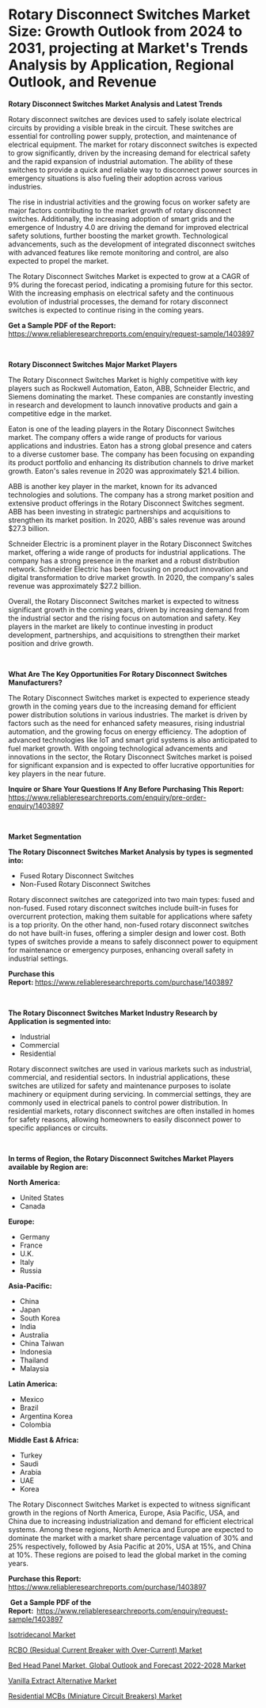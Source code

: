 <p><h1>Rotary Disconnect Switches Market Size: Growth Outlook from 2024 to 2031, projecting at Market's Trends Analysis by Application, Regional Outlook, and Revenue</h1></p><p><strong>Rotary Disconnect Switches Market Analysis and Latest Trends</strong></p>
<p><p>Rotary disconnect switches are devices used to safely isolate electrical circuits by providing a visible break in the circuit. These switches are essential for controlling power supply, protection, and maintenance of electrical equipment. The market for rotary disconnect switches is expected to grow significantly, driven by the increasing demand for electrical safety and the rapid expansion of industrial automation. The ability of these switches to provide a quick and reliable way to disconnect power sources in emergency situations is also fueling their adoption across various industries.</p><p>The rise in industrial activities and the growing focus on worker safety are major factors contributing to the market growth of rotary disconnect switches. Additionally, the increasing adoption of smart grids and the emergence of Industry 4.0 are driving the demand for improved electrical safety solutions, further boosting the market growth. Technological advancements, such as the development of integrated disconnect switches with advanced features like remote monitoring and control, are also expected to propel the market.</p><p>The Rotary Disconnect Switches Market is expected to grow at a CAGR of 9% during the forecast period, indicating a promising future for this sector. With the increasing emphasis on electrical safety and the continuous evolution of industrial processes, the demand for rotary disconnect switches is expected to continue rising in the coming years.</p></p>
<p><strong>Get a Sample PDF of the Report:&nbsp;</strong> <a href="https://www.reliableresearchreports.com/enquiry/request-sample/1403897">https://www.reliableresearchreports.com/enquiry/request-sample/1403897</a></p>
<p>&nbsp;</p>
<p><strong>Rotary Disconnect Switches Major Market Players</strong></p>
<p><p>The Rotary Disconnect Switches Market is highly competitive with key players such as Rockwell Automation, Eaton, ABB, Schneider Electric, and Siemens dominating the market. These companies are constantly investing in research and development to launch innovative products and gain a competitive edge in the market.</p><p>Eaton is one of the leading players in the Rotary Disconnect Switches market. The company offers a wide range of products for various applications and industries. Eaton has a strong global presence and caters to a diverse customer base. The company has been focusing on expanding its product portfolio and enhancing its distribution channels to drive market growth. Eaton's sales revenue in 2020 was approximately $21.4 billion.</p><p>ABB is another key player in the market, known for its advanced technologies and solutions. The company has a strong market position and extensive product offerings in the Rotary Disconnect Switches segment. ABB has been investing in strategic partnerships and acquisitions to strengthen its market position. In 2020, ABB's sales revenue was around $27.3 billion.</p><p>Schneider Electric is a prominent player in the Rotary Disconnect Switches market, offering a wide range of products for industrial applications. The company has a strong presence in the market and a robust distribution network. Schneider Electric has been focusing on product innovation and digital transformation to drive market growth. In 2020, the company's sales revenue was approximately $27.2 billion.</p><p>Overall, the Rotary Disconnect Switches market is expected to witness significant growth in the coming years, driven by increasing demand from the industrial sector and the rising focus on automation and safety. Key players in the market are likely to continue investing in product development, partnerships, and acquisitions to strengthen their market position and drive growth.</p></p>
<p>&nbsp;</p>
<p><strong>What Are The Key Opportunities For Rotary Disconnect Switches Manufacturers?</strong></p>
<p><p>The Rotary Disconnect Switches market is expected to experience steady growth in the coming years due to the increasing demand for efficient power distribution solutions in various industries. The market is driven by factors such as the need for enhanced safety measures, rising industrial automation, and the growing focus on energy efficiency. The adoption of advanced technologies like IoT and smart grid systems is also anticipated to fuel market growth. With ongoing technological advancements and innovations in the sector, the Rotary Disconnect Switches market is poised for significant expansion and is expected to offer lucrative opportunities for key players in the near future.</p></p>
<p><strong>Inquire or Share Your Questions If Any Before Purchasing This Report:</strong> <a href="https://www.reliableresearchreports.com/enquiry/pre-order-enquiry/1403897">https://www.reliableresearchreports.com/enquiry/pre-order-enquiry/1403897</a></p>
<p>&nbsp;</p>
<p><strong>Market Segmentation</strong></p>
<p><strong>The Rotary Disconnect Switches Market Analysis by types is segmented into:</strong></p>
<p><ul><li>Fused Rotary Disconnect Switches</li><li>Non-Fused Rotary Disconnect Switches</li></ul></p>
<p><p>Rotary disconnect switches are categorized into two main types: fused and non-fused. Fused rotary disconnect switches include built-in fuses for overcurrent protection, making them suitable for applications where safety is a top priority. On the other hand, non-fused rotary disconnect switches do not have built-in fuses, offering a simpler design and lower cost. Both types of switches provide a means to safely disconnect power to equipment for maintenance or emergency purposes, enhancing overall safety in industrial settings.</p></p>
<p><strong>Purchase this Report:&nbsp;</strong><a href="https://www.reliableresearchreports.com/purchase/1403897">https://www.reliableresearchreports.com/purchase/1403897</a></p>
<p>&nbsp;</p>
<p><strong>The Rotary Disconnect Switches Market Industry Research by Application is segmented into:</strong></p>
<p><ul><li>Industrial</li><li>Commercial</li><li>Residential</li></ul></p>
<p><p>Rotary disconnect switches are used in various markets such as industrial, commercial, and residential sectors. In industrial applications, these switches are utilized for safety and maintenance purposes to isolate machinery or equipment during servicing. In commercial settings, they are commonly used in electrical panels to control power distribution. In residential markets, rotary disconnect switches are often installed in homes for safety reasons, allowing homeowners to easily disconnect power to specific appliances or circuits.</p></p>
<p>&nbsp;</p>
<p><strong>In terms of Region, the Rotary Disconnect Switches Market Players available by Region are:</strong></p>
<p>
    <p> <strong> North America: </strong>
        <ul>
            <li>United States</li>
            <li>Canada</li>
        </ul>
        </p> 
    <p> <strong> Europe: </strong>
        <ul>
            <li>Germany</li>
            <li>France</li>
            <li>U.K.</li>
            <li>Italy</li>
            <li>Russia</li>
        </ul>
        </p> 
    <p> <strong> Asia-Pacific: </strong>
        <ul>
            <li>China</li>
            <li>Japan</li>
            <li>South Korea</li>
            <li>India</li>
            <li>Australia</li>
            <li>China Taiwan</li>
            <li>Indonesia</li>
            <li>Thailand</li>
            <li>Malaysia</li>
        </ul>
        </p> 
    <p> <strong> Latin America: </strong>
        <ul>
            <li>Mexico</li>
            <li>Brazil</li>
            <li>Argentina Korea</li>
            <li>Colombia</li>
        </ul>
        </p> 
    <p> <strong> Middle East & Africa: </strong>
        <ul>
            <li>Turkey</li>
            <li>Saudi</li>
            <li>Arabia</li>
            <li>UAE</li>
            <li>Korea</li>
        </ul>
    </p>
    </p>
<p><p>The Rotary Disconnect Switches Market is expected to witness significant growth in the regions of North America, Europe, Asia Pacific, USA, and China due to increasing industrialization and demand for efficient electrical systems. Among these regions, North America and Europe are expected to dominate the market with a market share percentage valuation of 30% and 25% respectively, followed by Asia Pacific at 20%, USA at 15%, and China at 10%. These regions are poised to lead the global market in the coming years.</p></p>
<p><strong>Purchase this Report: </strong><a href="https://www.reliableresearchreports.com/purchase/1403897">https://www.reliableresearchreports.com/purchase/1403897</a></p>
<p>&nbsp;<strong>Get a Sample PDF of the Report:&nbsp;&nbsp;</strong><a href="https://www.reliableresearchreports.com/enquiry/request-sample/1403897">https://www.reliableresearchreports.com/enquiry/request-sample/1403897</a></p>
<p><strong></strong></p>
<p><p><a href="https://view.publitas.com/reportprime-1/isotridecanol-market-size-and-examines-its-market-scope-with-a-primary-focus-on-growth-opportunities-and-forecasted-trends-spanning-from-2024-to-2031/">Isotridecanol Market</a></p><p><a href="https://github.com/jaidynmorantestelletmjzya/Market-Research-Report-List-1/blob/main/rcbo-residual-current-breaker-with-over-current-market.md">RCBO (Residual Current Breaker with Over-Current) Market</a></p><p><a href="https://fuschia-pecorino-a6d.notion.site/Bed-Head-Panel-Market-Global-Outlook-and-Forecast-2022-2028-Market-A-Comprehensive-Report-of-its-M-d49c3d314d324d25b49ee15d6189efda">Bed Head Panel Market, Global Outlook and Forecast 2022-2028 Market</a></p><p><a href="https://view.publitas.com/reportprime-1/vanilla-extract-alternative-market-offers-provide-insightful-data-for-the-time-period-from-2024-to-2031-and-also-provide-analysis-based-on-application-type-and-region/">Vanilla Extract Alternative Market</a></p><p><a href="https://github.com/juniordelafrance/Market-Research-Report-List-2/blob/main/residential-mcbs-miniature-circuit-breakers-market.md">Residential MCBs (Miniature Circuit Breakers) Market</a></p></p>